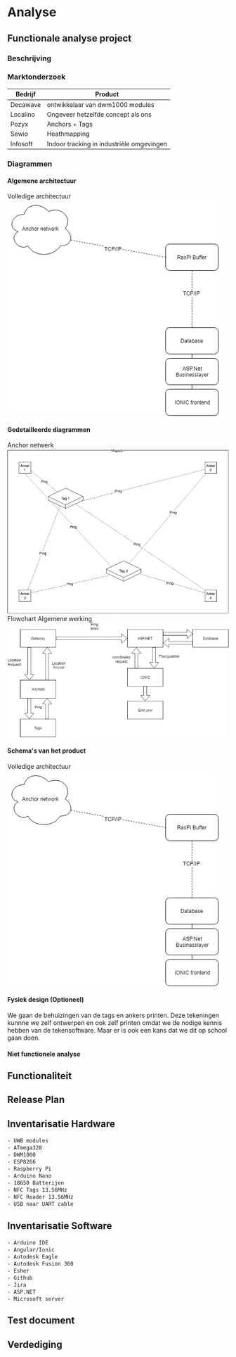 # Analyse

## Functionale analyse project 

### Beschrijving

### Marktonderzoek 
| Bedrijf  | Product |
| ------------- | ------------- |
| Decawave  | ontwikkelaar van dwm1000 modules  |
| Localino  | Ongeveer hetzelfde concept als ons  | 
| Pozyx  | Anchors + Tags  |
| Sewio  | Heathmapping  | 
| Infosoft  | Indoor tracking in industriële omgevingen  |
### Diagrammen

#### Algemene architectuur
Volledige architectuur  
![Algemene architecture](/doc/images/architecture.png)
#### Gedetailleerde diagrammen
Anchor netwerk  
![Anchor netwerk](/doc/images/anchornetwerk.png)
Flowchart Algemene werking  
![Anchor netwerk](/doc/images/GeneralFlowchart.png)
#### Schema's van het product
Volledige architectuur
![Algemene architecture](/doc/images/architecture.png)

#### Fysiek design (Optioneel)
We gaan de behuizingen van de tags en ankers printen. Deze tekeningen kunnne we zelf ontwerpen en ook zelf printen omdat we de nodige kennis hebben van de tekensoftware. Maar er is ook een kans dat we dit op school gaan doen.

#### Niet functionele analyse 

## Functionaliteit

## Release Plan 

## Inventarisatie Hardware
    - UWB modules 
    - ATmega328 
    - DWM1000
    - ESP8266
    - Raspberry Pi
    - Arduino Nano
    - 18650 Batterijen
    - NFC Tags 13.56MHz
    - NFC Reader 13.56MHz
    - USB naar UART cable
    

## Inventarisatie Software 
    - Arduino IDE 
    - Angular/Ionic
    - Autodesk Eagle 
    - Autodesk Fusion 360
    - Esher
    - Github
    - Jira
    - ASP.NET
    - Microsoft server

## Test document

## Verdediging
